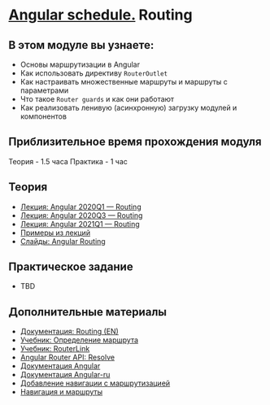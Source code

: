 # [Angular schedule.](../../README.md) Routing

## В этом модуле вы узнаете:

- Основы маршрутизации в Angular
- Как использовать директиву `RouterOutlet`
- Как настраивать множественные маршруты и маршруты с параметрами
- Что такое `Router guards` и как они работают
- Как реализовать ленивую (асинхронную) загрузку модулей и компонентов

## Приблизительное время прохождения модуля

Теория - 1.5 часа
Практика - 1 час

## Теория

- [Лекция: Angular 2020Q1 — Routing](https://youtu.be/t_bGVB6jzUw)
- [Лекция: Angular 2020Q3 — Routing](https://youtu.be/Evhr5xb_qNY)
- [Лекция: Angular 2021Q1 — Routing](https://youtu.be/AFPb7JjQgCw)
- [Примеры из лекций](https://github.com/anjx/angular-lectures/tree/master/angular-routing)
- [Слайды: Angular Routing](https://slides.com/pavelrazuvalau/angular-routing)

## Практическое задание

- TBD

## Дополнительные материалы

- [Документация: Routing (EN)](https://angular.dev/guide/routing)
- [Учебник: Определение маршрута](https://angular.dev/tutorials/learn-angular/13-define-a-route)
- [Учебник: RouterLink](https://angular.dev/tutorials/learn-angular/14-routerLink)
- [Angular Router API: Resolve](https://angdev.ru/angular)
- [Документация Angular](https://angular-ru.github.io)
- [Документация Angular-ru](https://angdev.ru/archive/webdraftt/route/define/)
- [Добавление навигации с маршрутизацией](https://angdev.ru/archive/webdraftt/route/nav/)
- [Навигация и маршруты](https://angular.io/api/router/Resolve)
